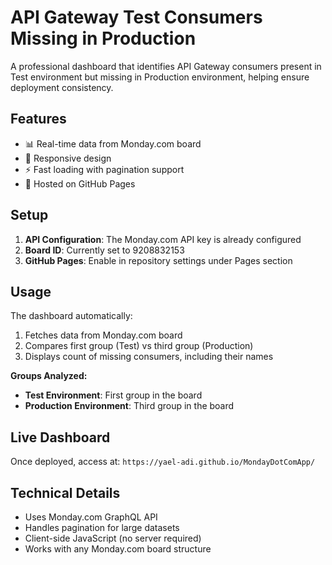 # API Gateway Test Consumers Missing in Production

A professional dashboard that identifies API Gateway consumers present in Test environment but missing in Production environment, helping ensure deployment consistency.

## Features

- 📊 Real-time data from Monday.com board
- 📱 Responsive design
- ⚡ Fast loading with pagination support
- 🚀 Hosted on GitHub Pages

## Setup

1. **API Configuration**: The Monday.com API key is already configured
2. **Board ID**: Currently set to 9208832153
3. **GitHub Pages**: Enable in repository settings under Pages section

## Usage

The dashboard automatically:
1. Fetches data from Monday.com board
2. Compares first group (Test) vs third group (Production)
3. Displays count of missing consumers, including their names

**Groups Analyzed:**
- **Test Environment**: First group in the board
- **Production Environment**: Third group in the board

## Live Dashboard

Once deployed, access at: `https://yael-adi.github.io/MondayDotComApp/`

## Technical Details

- Uses Monday.com GraphQL API
- Handles pagination for large datasets
- Client-side JavaScript (no server required)
- Works with any Monday.com board structure